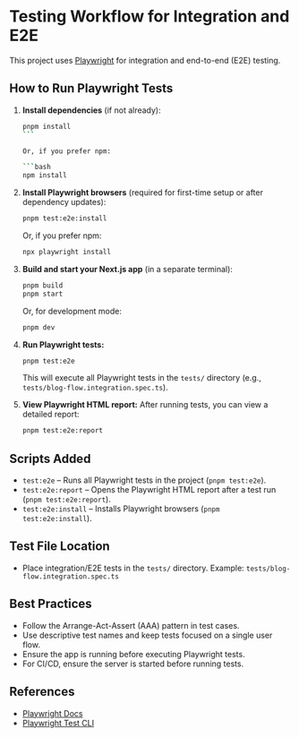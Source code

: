 # Testing Workflow for Integration and E2E

This project uses [Playwright](https://playwright.dev/) for integration and end-to-end (E2E) testing.

## How to Run Playwright Tests

1. **Install dependencies** (if not already):

   ```bash
   pnpm install
   ``` 

   Or, if you prefer npm:

   ```bash
   npm install
   ```

2. **Install Playwright browsers** (required for first-time setup or after dependency updates):

   ```bash
   pnpm test:e2e:install
   ```

   Or, if you prefer npm:

   ```bash
   npx playwright install
   ```

3. **Build and start your Next.js app** (in a separate terminal):

   ```bash
   pnpm build
   pnpm start
   ```

   Or, for development mode:

   ```bash
   pnpm dev
   ```

4. **Run Playwright tests:**

   ```bash
   pnpm test:e2e
   ```

   This will execute all Playwright tests in the `tests/` directory (e.g., `tests/blog-flow.integration.spec.ts`).

5. **View Playwright HTML report:**
   After running tests, you can view a detailed report:

   ```bash
   pnpm test:e2e:report
   ```

## Scripts Added

- `test:e2e` – Runs all Playwright tests in the project (`pnpm test:e2e`).
- `test:e2e:report` – Opens the Playwright HTML report after a test run (`pnpm test:e2e:report`).
- `test:e2e:install` – Installs Playwright browsers (`pnpm test:e2e:install`).

## Test File Location

- Place integration/E2E tests in the `tests/` directory. Example: `tests/blog-flow.integration.spec.ts`

## Best Practices

- Follow the Arrange-Act-Assert (AAA) pattern in test cases.
- Use descriptive test names and keep tests focused on a single user flow.
- Ensure the app is running before executing Playwright tests.
- For CI/CD, ensure the server is started before running tests.

## References

- [Playwright Docs](https://playwright.dev/docs/intro)
- [Playwright Test CLI](https://playwright.dev/docs/test-cli)
